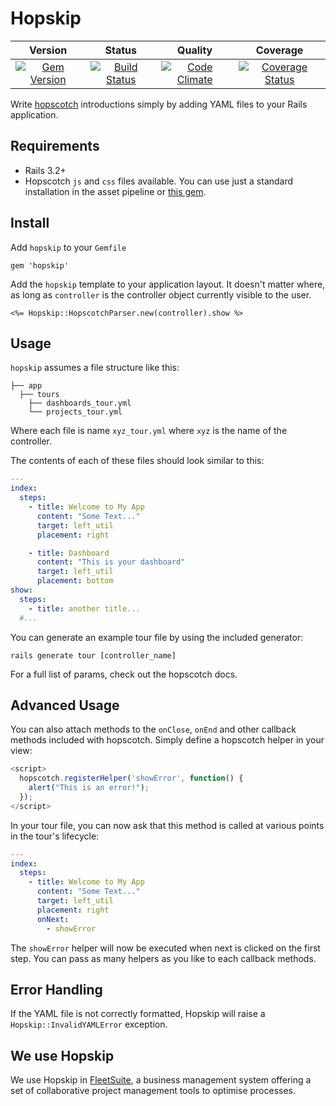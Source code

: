 # Hopskip

| Version | Status | Quality | Coverage |
|:--------:|:------------:|:-----:|:-----:|
| [![Gem Version](https://badge.fury.io/rb/hopskip.png)](http://badge.fury.io/rb/hopskip) | [![Build Status](https://travis-ci.org/boxuk/hopskip.png?branch=master)](https://travis-ci.org/boxuk/hopskip) | [![Code Climate](https://codeclimate.com/github/boxuk/hopskip.png)](https://codeclimate.com/github/boxuk/hopskip) | [![Coverage Status](https://coveralls.io/repos/boxuk/hopskip/badge.png?branch=master)](https://coveralls.io/r/boxuk/hopskip?branch=master) |

Write [hopscotch](https://github.com/linkedin/hopscotch) introductions simply by adding YAML files to your Rails application.

## Requirements

* Rails 3.2+
* Hopscotch `js` and `css` files available. You can use just a standard installation in the asset pipeline or [this gem](https://github.com/ccschmitz/hopscotch-rails).

## Install

Add `hopskip` to your `Gemfile`

    gem 'hopskip'

Add the `hopskip` template to your application layout. It doesn't matter where, as long as `controller` is the controller object currently visible to the user.

    <%= Hopskip::HopscotchParser.new(controller).show %>

## Usage

`hopskip` assumes a file structure like this:

    ├── app
      ├── tours
        ├── dashboards_tour.yml
        └── projects_tour.yml

Where each file is name `xyz_tour.yml` where `xyz` is the name of the controller.

The contents of each of these files should look similar to this:

```YAML
---
index:
  steps:
    - title: Welcome to My App
      content: "Some Text..."
      target: left_util
      placement: right

    - title: Dashboard
      content: "This is your dashboard"
      target: left_util
      placement: bottom
show:
  steps:
    - title: another title...
  #...
```

You can generate an example tour file by using the included generator:

    rails generate tour [controller_name]

For a full list of params, check out the hopscotch docs.

## Advanced Usage

You can also attach methods to the `onClose`, `onEnd` and other callback methods included with hopscotch. Simply define a hopscotch helper in your view:

```JavaScript
<script>
  hopscotch.registerHelper('showError', function() {
    alert("This is an error!");
  });
</script>
```
  In your tour file, you can now ask that this method is called at various points in the tour's lifecycle:

```YAML
---
index:
  steps:
    - title: Welcome to My App
      content: "Some Text..."
      target: left_util
      placement: right
      onNext:
        - showError
```

The `showError` helper will now be executed when next is clicked on the first step. You can pass as many helpers as you like to each callback methods.


## Error Handling

If the YAML file is not correctly formatted, Hopskip will raise a `Hopskip::InvalidYAMLError` exception.

## We use Hopskip

We use Hopskip in [FleetSuite](http://www.boxuk.com/fleetsuite/), a business management system offering a set of collaborative project management tools to optimise processes.